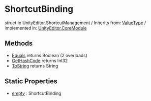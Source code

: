# ShortcutBinding
struct in UnityEditor.ShortcutManagement
 / Inherits from: <a href="https://docs.unity3d.com/6000.0/Documentation/ScriptReference/ValueType.html">ValueType</a> / Implemented in: <a href="https://docs.unity3d.com/6000.0/Documentation/ScriptReference/UnityEditor.CoreModule.html">UnityEditor.CoreModule</a>
## Methods
- <a href="https://docs.unity3d.com/6000.0/Documentation/ScriptReference/ShortcutBinding.Equals.html">Equals</a> returns Boolean (2 overloads)
- <a href="https://docs.unity3d.com/6000.0/Documentation/ScriptReference/ShortcutBinding.GetHashCode.html">GetHashCode</a> returns Int32
- <a href="https://docs.unity3d.com/6000.0/Documentation/ScriptReference/ShortcutBinding.ToString.html">ToString</a> returns String
## Static Properties
- <a href="https://docs.unity3d.com/6000.0/Documentation/ScriptReference/ShortcutBinding-empty.html">empty</a> : ShortcutBinding
